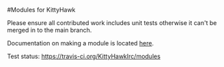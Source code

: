 #Modules for KittyHawk

Please ensure all contributed work includes unit tests otherwise it can't be merged in to the main branch.

Documentation on making a module is located [here](https://kittyhawkirc.github.io/modules/).


Test status: https://travis-ci.org/KittyHawkIrc/modules
